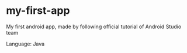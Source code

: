 # my-first-app
My first android app, made by following official tutorial of Android Studio team

Language: Java